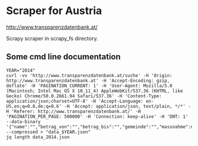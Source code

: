 Scraper for Austria
=========================

<http://www.transparenzdatenbank.at/>

Scrapy scraper in scrapy_fs directory.


## Some cmd line documentation

    YEAR="2014"
    curl -vv 'http://www.transparenzdatenbank.at/suche' -H 'Origin: http://www.transparenzdatenbank.at' -H 'Accept-Encoding: gzip, deflate' -H 'PAGINATION_CURRENT: 1' -H 'User-Agent: Mozilla/5.0 (Macintosh; Intel Mac OS X 10_11_4) AppleWebKit/537.36 (KHTML, like Gecko) Chrome/50.0.2661.94 Safari/537.36' -H 'Content-Type: application/json;charset=UTF-8' -H 'Accept-Language: en-US,en;q=0.8,de;q=0.6' -H 'Accept: application/json, text/plain, */*' -H 'Referer: http://www.transparenzdatenbank.at/' -H 'PAGINATION_PER_PAGE: 500000' -H 'Connection: keep-alive' -H 'DNT: 1' --data-binary '{"name":"","betrag_von":"","betrag_bis":"","gemeinde":"","massnahme":null,"jahr":'"$YEAR"',"sort":"name"}' --compressed > "data_$YEAR.json"
    jq length data_2014.json
